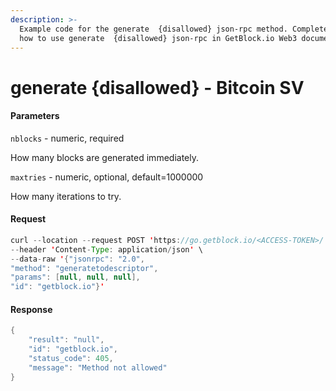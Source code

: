 ```yaml
---
description: >-
  Example code for the generate  {disallowed} json-rpc method. Сomplete guide on
  how to use generate  {disallowed} json-rpc in GetBlock.io Web3 documentation.
---
```


# generate {disallowed} - Bitcoin SV

#### Parameters

`nblocks` - numeric, required

How many blocks are generated immediately.

`maxtries` - numeric, optional, default=1000000

How many iterations to try.

#### Request

```java
curl --location --request POST 'https://go.getblock.io/<ACCESS-TOKEN>/' \
--header 'Content-Type: application/json' \
--data-raw '{"jsonrpc": "2.0",
"method": "generatetodescriptor",
"params": [null, null, null],
"id": "getblock.io"}'
```

#### Response

```java
{
    "result": "null",
    "id": "getblock.io",
    "status_code": 405,
    "message": "Method not allowed"
}
```
